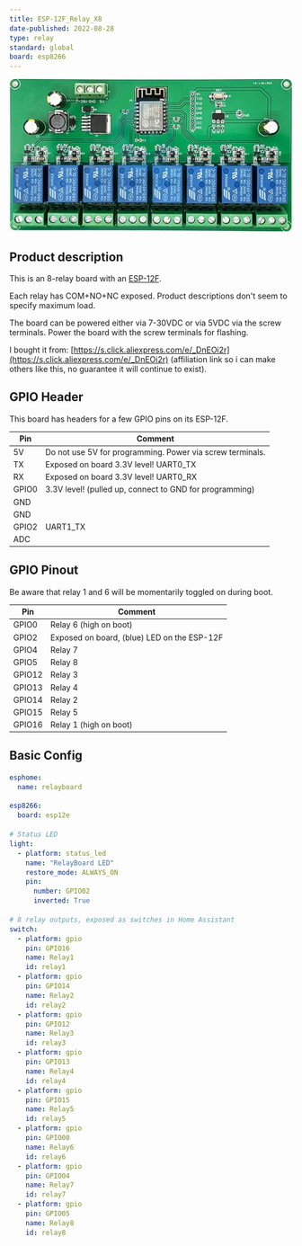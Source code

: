 ```yaml
---
title: ESP-12F_Relay_X8
date-published: 2022-08-28
type: relay
standard: global
board: esp8266
---
```


![Product](./image.jpg "Product Image")

## Product description

This is an 8-relay board with an
[ESP-12F](https://docs.ai-thinker.com/_media/esp8266/docs/esp-12f_product_specification_en.pdf).

Each relay has COM+NO+NC exposed. Product descriptions don't seem to specify maximum load.

The board can be powered either via 7-30VDC or via 5VDC via the screw terminals. Power the board with the screw
terminals for flashing.

I bought it from: [https://s.click.aliexpress.com/e/_DnEOi2r](https://s.click.aliexpress.com/e/_DnEOi2r) (affiliation
link so i can make others like this, no
guarantee it will continue to exist).

## GPIO Header

This board has headers for a few GPIO pins on its ESP-12F.

| Pin   | Comment                                                   |
| ----- | --------------------------------------------------------- |
| 5V    | Do not use 5V for programming. Power via screw terminals. |
| TX    | Exposed on board 3.3V level! UART0_TX                     |
| RX    | Exposed on board 3.3V level! UART0_RX                     |
| GPIO0 | 3.3V level! (pulled up, connect to GND for programming)   |
| GND   |                                                           |
| GND   |                                                           |
| GPIO2 | UART1_TX                                                  |
| ADC   |                                                           |

## GPIO Pinout

Be aware that relay 1 and 6 will be momentarily toggled on during boot.

| Pin    | Comment                                     |
| ------ | ------------------------------------------- |
| GPIO0  | Relay 6 (high on boot)                      |
| GPIO2  | Exposed on board, (blue) LED on the ESP-12F |
| GPIO4  | Relay 7                                     |
| GPIO5  | Relay 8                                     |
| GPIO12 | Relay 3                                     |
| GPIO13 | Relay 4                                     |
| GPIO14 | Relay 2                                     |
| GPIO15 | Relay 5                                     |
| GPIO16 | Relay 1 (high on boot)                      |

## Basic Config

```yaml
esphome:
  name: relayboard

esp8266:
  board: esp12e

# Status LED
light:
  - platform: status_led
    name: "RelayBoard LED"
    restore_mode: ALWAYS_ON
    pin:
      number: GPIO02
      inverted: True

# 8 relay outputs, exposed as switches in Home Assistant
switch:
  - platform: gpio
    pin: GPIO16
    name: Relay1
    id: relay1
  - platform: gpio
    pin: GPIO14
    name: Relay2
    id: relay2
  - platform: gpio
    pin: GPIO12
    name: Relay3
    id: relay3
  - platform: gpio
    pin: GPIO13
    name: Relay4
    id: relay4
  - platform: gpio
    pin: GPIO15
    name: Relay5
    id: relay5
  - platform: gpio
    pin: GPIO00
    name: Relay6
    id: relay6
  - platform: gpio
    pin: GPIO04
    name: Relay7
    id: relay7
  - platform: gpio
    pin: GPIO05
    name: Relay8
    id: relay8
```
